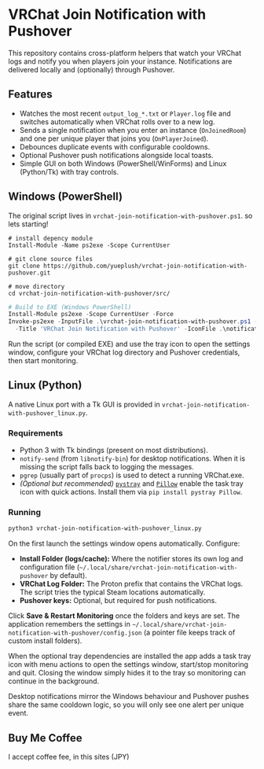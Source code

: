 # VRChat Join Notification with Pushover

This repository contains cross-platform helpers that watch your VRChat logs and
notify you when players join your instance. Notifications are delivered locally
and (optionally) through Pushover.

## Features

- Watches the most recent `output_log_*.txt` or `Player.log` file and switches
  automatically when VRChat rolls over to a new log.
- Sends a single notification when you enter an instance (`OnJoinedRoom`) and
  one per unique player that joins you (`OnPlayerJoined`).
- Debounces duplicate events with configurable cooldowns.
- Optional Pushover push notifications alongside local toasts.
- Simple GUI on both Windows (PowerShell/WinForms) and Linux (Python/Tk) with tray controls.

## Windows (PowerShell)

The original script lives in `vrchat-join-notification-with-pushover.ps1`.
so lets starting!

```powershell(depency)
# install depency module
Install-Module -Name ps2exe -Scope CurrentUser
```

```powershell(git clone)
# git clone source files
git clone https://github.com/yueplush/vrchat-join-notification-with-pushover.git
```

```powershell(depency)
# move directory
cd vrchat-join-notification-with-pushover/src/
```

```powershell
# Build to EXE (Windows PowerShell)
Install-Module ps2exe -Scope CurrentUser -Force
Invoke-ps2exe -InputFile .\vrchat-join-notification-with-pushover.ps1 -OutputFile .\vrchat-join-notification-with-pushover.exe `
  -Title 'VRChat Join Notification with Pushover' -IconFile .\notification.ico -NoConsole -STA -x64
```

Run the script (or compiled EXE) and use the tray icon to open the settings
window, configure your VRChat log directory and Pushover credentials, then
start monitoring.

## Linux (Python)

A native Linux port with a Tk GUI is provided in
`vrchat-join-notification-with-pushover_linux.py`.

### Requirements

- Python 3 with Tk bindings (present on most distributions).
- `notify-send` (from `libnotify-bin`) for desktop notifications. When it is
  missing the script falls back to logging the messages.
- `pgrep` (usually part of `procps`) is used to detect a running VRChat.exe.
- *(Optional but recommended)* [`pystray`](https://pypi.org/project/pystray/) and
  [`Pillow`](https://pypi.org/project/Pillow/) enable the task tray icon with
  quick actions. Install them via `pip install pystray Pillow`.

### Running

```bash
python3 vrchat-join-notification-with-pushover_linux.py
```

On the first launch the settings window opens automatically. Configure:

- **Install Folder (logs/cache):** Where the notifier stores its own log and
  configuration file (`~/.local/share/vrchat-join-notification-with-pushover` by default).
- **VRChat Log Folder:** The Proton prefix that contains the VRChat logs. The
  script tries the typical Steam locations automatically.
- **Pushover keys:** Optional, but required for push notifications.

Click **Save & Restart Monitoring** once the folders and keys are set. The
application remembers the settings in
`~/.local/share/vrchat-join-notification-with-pushover/config.json` (a pointer file keeps track of
custom install folders).

When the optional tray dependencies are installed the app adds a task tray icon
with menu actions to open the settings window, start/stop monitoring and quit.
Closing the window simply hides it to the tray so monitoring can continue in
the background.

Desktop notifications mirror the Windows behaviour and Pushover pushes share
the same cooldown logic, so you will only see one alert per unique event.

## Buy Me Coffee
I accept coffee fee, in this sites (JPY)
